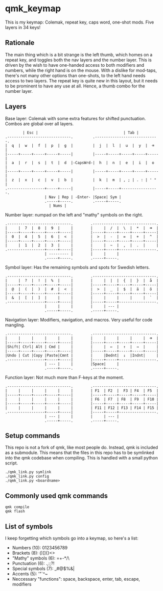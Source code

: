 # qmk_keymap
This is my keymap: Colemak, repeat key, caps word, one-shot mods. Five layers in 34 keys!

## Rationale
The main thing which is a bit strange is the left thumb, which homes on a repeat key, and toggles both the nav layers and the number layer.
This is driven by the wish to have one-handed access to both modifiers and numbers, while the right hand is on the mouse.
With a dislike for mod-taps, there's not many other options than one-shots, to the left hand needs access to two layers.
The repeat key is quite new in this layout, but it needs to be prominent to have any use at all.
Hence, a thumb combo for the number layer.

## Layers
Base layer: Colemak with some extra features for shifted punctuation.
Combos are global over all layers.
```
        | Esc |                                       | Tab |
.-----------------------------.         .-----------------------------.
|  q  |  w  |  f  |  p  |  g  |         |  j  |  l  |  u  |  y  |  ⌫  |
|-----+-----+-----+-----+-----|         |-----+-----+-----+-----+-----|
|  a  |  r  |  s  |  t  |  d  |-CapsWrd-|  h  |  n  |  e  |  i  |  o  |
|-----+-----+-----+-----+-----|         |-----+-----+-----+-----+-----|
|  z  |  x  |  c  |  v  |  b  |         |  k  |  m  | , ; | . : | ' " |
.-----------------+-----+-----|         |-----+-----+-----------------.
                  | Nav | Rep | -Enter- |Space| Sym |
                  .-----+-----.         .-----+-----.
                    | Nums |
```
Number layer: numpad on the left and "mathy" symbols on the right.
```
.-----------------------------.        .-----------------------------.
|     |  7  |  8  |  9  |     |        |     |  /  |  \  |  *  |  ⌫  |
|-----+-----+-----+-----+-----|        |-----+-----+-----+-----+-----|
|  0  |  4  |  5  |  6  |  <  |        |  >  |  -  |  =  |  +  |  ^  |
|-----+-----+-----+-----+-----|        |-----+-----+-----+-----+-----|
|     |  1  |  2  |  3  |     |        |     |  ~  |  ,  |  .  |     |
.-----------------+-----+-----|        |-----+-----+-----------------.
                  | --------- |        |     |     |
                  .-----+-----.        .-----+-----.
```
Symbol layer: Has the remaining symbols and spots for Swedish letters.
```
.-----------------------------.        .-----------------------------.
|     |  ?  |  !  |  %  |     |        |     |  |  |  {  |  }  |  å  |
|-----+-----+-----+-----+-----|        |-----+-----+-----+-----+-----|
|  @  |  (  |  )  |  #  |  <  |        |  >  |  _  |  $  |  ä  |  ö  |
|-----+-----+-----+-----+-----|        |-----+-----+-----+-----+-----|
|  &  |  [  |  ]  |     |     |        |     |     |     |     |  `  |
.-----------------+-----+-----|        |-----+-----+-----------------.
                  |     |     |        |     | --- |
                  .-----+-----.        .-----+-----.
```
Navigation layer: Modifiers, navigation, and macros.
Very useful for code mangling.
```
.-----------------------------.        .-----------------------------.
|     |     |     |     |     |        |     |     |     |     |  ⌫  |
|-----+-----+-----+-----+-----|        |-----+-----+-----+-----+-----|
|Shift| Ctrl| Alt | Cmd |     |        |     |  ←  |  ↑  |  →  |     |
|-----+-----+-----+-----+-----|        |-----+-----+-----+-----+-----|
|Undo | Cut |Copy |Paste|Cmnt |        |     |Dednt|  ↓  |Indnt|     |
.-----------------+-----+-----|        |-----+-----+-----------------.
                  | --- |     |        |Space|     |
                  .-----+-----.        .-----+-----.
```
Function layer: Not much more than F-keys at the moment.
```
.-----------------------------.        .-----------------------------.
|     |     |     |     |     |        | F1  | F2  |  F3 | F4  | F5  |
|-----+-----+-----+-----+-----|        |-----+-----+-----+-----+-----|
|     |     |     |     |     |        | F6  | F7  | F8  | F9  | F10 |
|-----+-----+-----+-----+-----|        |-----+-----+-----+-----+-----|
|     |     |     |     |     |        | F11 | F12 | F13 | F14 | F15 |
.-----------------+-----+-----|        |-----+-----+-----------------.
                  | --- |     |        |     | --- |
                  .-----+-----.        .-----+-----.
```

## Setup commands
This repo is not a fork of qmk, like most people do. Instead, qmk is included as a submodule. This means that the files in this repo has to be symlinked into the qmk codebase when compiling. This is handled with a small python script.
```
./qmk_link.py symlink
./qmk_link.py config
./qmk_link.py <boardname>
```

## Commonly used qmk commands
```
qmk compile
qmk flash
```

## List of symbols
I keep forgetting which symbols go into a keymap, so here's a list:
- Numbers (10): 0123456789
- Brackets (8): ()[]{}<>
- "Mathy" symbols (6): =+-*/\
- Punctuation (6): .,:;?!
- Special symbols (7): _#@$%&|
- Accents (5): '"`^~
- Neccessary "functions": space, backspace, enter, tab, escape, modifiers
